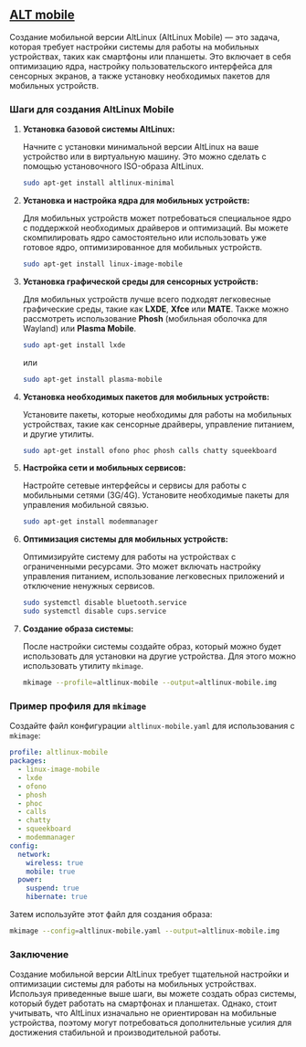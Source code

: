 ## [ALT mobile](https://altmobile.org/wiki/)

Создание мобильной версии AltLinux (AltLinux Mobile) — это задача, которая требует настройки системы для работы на мобильных устройствах, таких как смартфоны или планшеты. Это включает в себя оптимизацию ядра, настройку пользовательского интерфейса для сенсорных экранов, а также установку необходимых пакетов для мобильных устройств.

### Шаги для создания AltLinux Mobile

1. **Установка базовой системы AltLinux:**

   Начните с установки минимальной версии AltLinux на ваше устройство или в виртуальную машину. Это можно сделать с помощью установочного ISO-образа AltLinux.

   ```bash
   sudo apt-get install altlinux-minimal
   ```

2. **Установка и настройка ядра для мобильных устройств:**

   Для мобильных устройств может потребоваться специальное ядро с поддержкой необходимых драйверов и оптимизаций. Вы можете скомпилировать ядро самостоятельно или использовать уже готовое ядро, оптимизированное для мобильных устройств.

   ```bash
   sudo apt-get install linux-image-mobile
   ```

3. **Установка графической среды для сенсорных устройств:**

   Для мобильных устройств лучше всего подходят легковесные графические среды, такие как **LXDE**, **Xfce** или **MATE**. Также можно рассмотреть использование **Phosh** (мобильная оболочка для Wayland) или **Plasma Mobile**.

   ```bash
   sudo apt-get install lxde
   ```

   или

   ```bash
   sudo apt-get install plasma-mobile
   ```

4. **Установка необходимых пакетов для мобильных устройств:**

   Установите пакеты, которые необходимы для работы на мобильных устройствах, такие как сенсорные драйверы, управление питанием, и другие утилиты.

   ```bash
   sudo apt-get install ofono phoc phosh calls chatty squeekboard
   ```

5. **Настройка сети и мобильных сервисов:**

   Настройте сетевые интерфейсы и сервисы для работы с мобильными сетями (3G/4G). Установите необходимые пакеты для управления мобильной связью.

   ```bash
   sudo apt-get install modemmanager
   ```

6. **Оптимизация системы для мобильных устройств:**

   Оптимизируйте систему для работы на устройствах с ограниченными ресурсами. Это может включать настройку управления питанием, использование легковесных приложений и отключение ненужных сервисов.

   ```bash
   sudo systemctl disable bluetooth.service
   sudo systemctl disable cups.service
   ```

7. **Создание образа системы:**

   После настройки системы создайте образ, который можно будет использовать для установки на другие устройства. Для этого можно использовать утилиту `mkimage`.

   ```bash
   mkimage --profile=altlinux-mobile --output=altlinux-mobile.img
   ```

### Пример профиля для `mkimage`

Создайте файл конфигурации `altlinux-mobile.yaml` для использования с `mkimage`:

```yaml
profile: altlinux-mobile
packages:
  - linux-image-mobile
  - lxde
  - ofono
  - phosh
  - phoc
  - calls
  - chatty
  - squeekboard
  - modemmanager
config:
  network:
    wireless: true
    mobile: true
  power:
    suspend: true
    hibernate: true
```

Затем используйте этот файл для создания образа:

```bash
mkimage --config=altlinux-mobile.yaml --output=altlinux-mobile.img
```

### Заключение

Создание мобильной версии AltLinux требует тщательной настройки и оптимизации системы для работы на мобильных устройствах. Используя приведенные выше шаги, вы можете создать образ системы, который будет работать на смартфонах и планшетах. Однако, стоит учитывать, что AltLinux изначально не ориентирован на мобильные устройства, поэтому могут потребоваться дополнительные усилия для достижения стабильной и производительной работы.